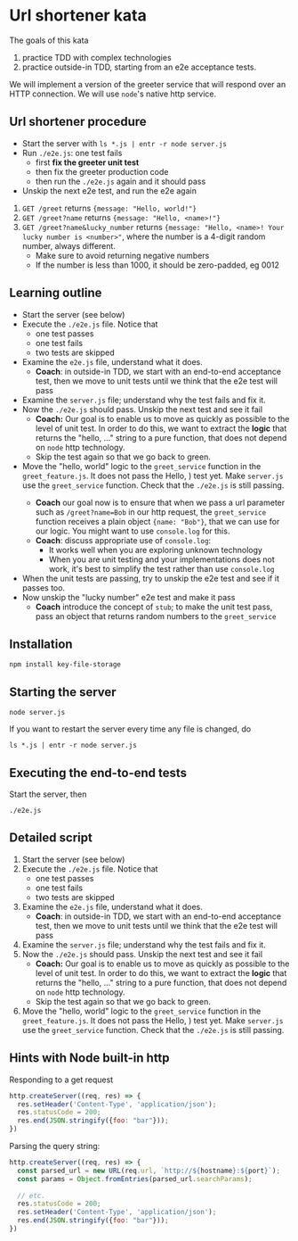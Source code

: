 


# Url shortener kata

The goals of this kata

1. practice TDD with complex technologies
2. practice outside-in TDD, starting from an e2e acceptance tests.

We will implement a version of the greeter service that will respond over an HTTP connection.  We will use `node`'s native http service.

## Url shortener procedure

- Start the server with `ls *.js | entr -r node server.js`
- Run `./e2e.js`: one test fails
  - first **fix the greeter unit test**
  - then fix the greeter production code
  - then run the `./e2e.js` again and it should pass
- Unskip the next e2e test, and run the e2e again



1. `GET /greet` returns `{message: "Hello, world!"}`
2. `GET /greet?name` returns `{message: "Hello, <name>!"}`
3. `GET /greet?name&lucky_number` returns `{message: "Hello, <name>! Your lucky number is <number>"`, where the number is a 4-digit random number, always different.
    - Make sure to avoid returning negative numbers
    - If the number is less than 1000, it should be zero-padded, eg 0012

## Learning outline

- Start the server (see below)
- Execute the `./e2e.js` file.  Notice that
    - one test passes
    - one test fails
    - two tests are skipped
- Examine the `e2e.js` file, understand what it does.
    - **Coach**: in outside-in TDD, we start with an end-to-end acceptance test, then we move to unit tests until we think that the e2e test will pass
- Examine the `server.js` file; understand why the test fails and fix it.
- Now the `./e2e.js` should pass.  Unskip the next test and see it fail
    - **Coach:** Our goal is to enable us to move as quickly as possible to the level of unit test.  In order to do this, we want to extract the **logic** that returns the "hello, ..." string to a pure function, that does not depend on `node` http technology.
    - Skip the test again so that we go back to green.
- Move the "hello, world" logic to the `greet_service` function in the `greet_feature.js`. It does not pass the Hello, <name>) test yet.  Make `server.js` use the `greet_service` function.  Check that the `./e2e.js` is still passing.
    - **Coach** our goal now is to ensure that when we pass a url parameter such as `/greet?name=Bob` in our http request, the `greet_service` function receives a plain object `{name: "Bob"}`, that we can use for our logic.  You might want to use `console.log` for this.
    - **Coach**: discuss appropriate use of `console.log`:
        - It works well when you are exploring unknown technology
        - When you are unit testing and your implementations does not work, it's best to simplify the test rather than use `console.log`
- When the unit tests are passing, try to unskip the e2e test and see if it passes too.
- Now unskip the "lucky number" e2e test and make it pass
    - **Coach** introduce the concept of `stub`; to make the unit test pass, pass an object that returns random numbers to the `greet_service`


## Installation

```shell
npm install key-file-storage
```


## Starting the server
```shell
node server.js
```

If you want to restart the server every time any file is changed, do

```shell
ls *.js | entr -r node server.js
```

## Executing the end-to-end tests

Start the server, then

```shell
./e2e.js
```



## Detailed script

1. Start the server (see below)
2. Execute the `./e2e.js` file.  Notice that
    - one test passes
    - one test fails
    - two tests are skipped
3. Examine the `e2e.js` file, understand what it does.
    - **Coach**: in outside-in TDD, we start with an end-to-end acceptance test, then we move to unit tests until we think that the e2e test will pass
4. Examine the `server.js` file; understand why the test fails and fix it.
5. Now the `./e2e.js` should pass.  Unskip the next test and see it fail
    - **Coach:** Our goal is to enable us to move as quickly as possible to the level of unit test.  In order to do this, we want to extract the **logic** that returns the "hello, ..." string to a pure function, that does not depend on `node` http technology.
    - Skip the test again so that we go back to green.
6. Move the "hello, world" logic to the `greet_service` function in the `greet_feature.js`. It does not pass the Hello, <name>) test yet.  Make `server.js` use the `greet_service` function.  Check that the `./e2e.js` is still passing.



## Hints with Node built-in http


Responding to a get request
```javascript
http.createServer((req, res) => {
  res.setHeader('Content-Type', 'application/json');
  res.statusCode = 200;
  res.end(JSON.stringify({foo: "bar"}));
})
```

Parsing the query string:
```javascript
http.createServer((req, res) => {
  const parsed_url = new URL(req.url, `http://${hostname}:${port}`);
  const params = Object.fromEntries(parsed_url.searchParams);
  
  // etc.
  res.statusCode = 200;
  res.setHeader('Content-Type', 'application/json');
  res.end(JSON.stringify({foo: "bar"}));
})
```

